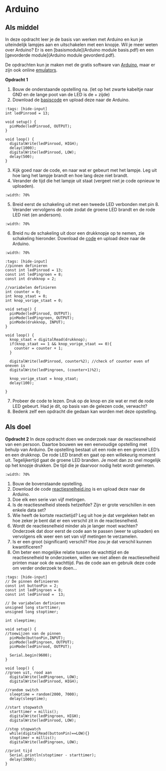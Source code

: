# Arduino
## Als middel

In deze opdracht leer je de basis van werken met Arduino en kun je uiteindelijk lampjes aan en uitschakelen met een knopje. Wil je meer weten over Arduino? Er is een [basismodule](Arduino module basis.pdf) en een [gevorderde module](Arduino module gevorderd.pdf).

De opdrachten kun je maken met de gratis software van [Arduino](https://arduino.cc), maar er zijn ook online [emulators](https://wokwi.com/projects/new/arduino-uno).


**Opdracht 1**
1)	Bouw de onderstaande opstelling na. (let op het zwarte kabeltje naar GND en de lange poot van de LED is de + zijde)
2)	Download de [basiscode](basics.ino) en upload deze naar de Arduino.

```{code-cell} Arduino
:tags: [hide-input]
int ledPinrood = 13;

void setup() {
  pinMode(ledPinrood, OUTPUT);
}

void loop() {
  digitalWrite(ledPinrood, HIGH);   
  delay(1000);                       
  digitalWrite(ledPinrood, LOW);    
  delay(500);                       
}

```

3)	Kijk goed naar de code, en naar wat er gebeurt met het lampje. Leg uit hoe lang het lampje brandt en hoe lang deze niet brandt.
4)	Verander de tijd die het lampje uit staat (vergeet niet je code opnieuw te uploaden). 

```{figure} Figures/Arduino1.png
:width: 70%
```

5)	Breid eerst de schakeling uit met een tweede LED verbonden met pin 8. Verander vervolgens de code zodat de groene LED brandt en de rode LED niet (en andersom). 

```{figure} Figures/Arduino2.png
:width: 70%
```

6)	Breid nu de schakeling uit door een drukknopje op te nemen, zie schakeling hieronder. Download de [code](drukknop.ino) en upload deze naar de Arduino. 

```{figure} Figures/Arduino3.png
:width: 70%
```

```{code-cell}
:tags: [hide-input]
//pinnen definieren 
const int ledPinrood = 13;
const int ledPingroen = 8;
const int drukknop = 2;

//variabelen definieren
int counter = 0;
int knop_staat = 0;
int knop_vorige_staat = 0;

void setup() {
  pinMode(ledPinrood, OUTPUT);
  pinMode(ledPingroen, OUTPUT);
  pinMode(drukknop, INPUT);
}

void loop() {
  knop_staat = digitalRead(drukknop);
  if(knop_staat == 1 && knop_vorige_staat == 0){
    counter = counter + 1;
  }
  
  digitalWrite(ledPinrood, counter%2); //check of counter even of oneven is 
  digitalWrite(ledPingroen, (counter+1)%2);

  knop_vorige_staat = knop_staat;
  delay(100);
  
}

```

7)	Probeer de code te lezen. Druk op de knop en zie wat er met de rode LED gebeurt. Had je dit, op basis van de gelezen code, verwacht?
8)	Bedenk zelf een opdracht die gedaan kan worden met deze opstelling. 

## Als doel
**Opdracht 2**
In deze opdracht doen we onderzoek naar de reactiesnelheid van een persoon. Daartoe bouwen we een eenvoudige opstelling met behulp van Arduino. De opstelling bestaat uit een rode en een groene LED’s en een drukknop. De rode LED brandt en gaat op een willekeurig moment uit. Tegelijkertijd gaat de groene LED branden. Je moet dan zo snel mogelijk op het knopje drukken. De tijd die je daarvoor nodig hebt wordt gemeten.

```{figure} Figures/Arduino4.png
:width: 70%
```

1)	Bouw de bovenstaande opstelling.
2)	Download de code [reactiesnelheid.ino](reactiesnelheid.ino) is en upload deze naar de Arduino.
3)	Doe elk een serie van vijf metingen. 
4)	Is de reactiesnelheid steeds hetzelfde? Zijn er grote verschillen in een enkele data set?
5)	Wie heeft de kortste reactietijd? Leg uit hoe je dat vergeleken hebt en hoe zeker je bent dat er een verschil zit in de reactiesnelheid.
6)	Wordt de reactiesnelheid minder als je langer moet wachten? Onderzoek dat door eerst de code aan te passen (weer te uploaden) en vervolgens elk weer een set van vijf metingen te verzamelen.
7)	Is er een groot (significant) verschil? Hoe zou je dat verschil kunnen kwantificeren?
8)	Om beter een mogelijke relatie tussen de wachttijd en de reactiesnelheid te onderzoeken, willen we niet alleen de reactiesnelheid printen maar ook de wachttijd. Pas de code aan en gebruik deze code om verder onderzoek te doen…


```{code-cell} Arduino
:tags: [hide-input]
// De pinnen definieeren
const int buttonPin = 2;
const int ledPingroen = 8;
const int ledPinrood =  13; 

// De variabelen definieren
unsigned long starttimer;
unsigned long stoptimer;

int sleeptime;

void setup() {
//toewijzen van de pinnen  
  pinMode(buttonPin,INPUT);
  pinMode(ledPingroen, OUTPUT);
  pinMode(ledPinrood, OUTPUT);

  Serial.begin(9600);
}

void loop() {
//groen uit, rood aan
  digitalWrite(ledPingroen, LOW); 
  digitalWrite(ledPinrood, HIGH);

//random switch
  sleeptime = random(2000, 7000);
  delay(sleeptime);

//start stopwatch
  starttimer = millis();
  digitalWrite(ledPingroen, HIGH);
  digitalWrite(ledPinrood, LOW);

//stop stopwatch
  while(digitalRead(buttonPin)==LOW){}
  stoptimer = millis();
  digitalWrite(ledPingroen, LOW);

//print tijd
  Serial.println(stoptimer - starttimer);
  delay(1000);
}
```
